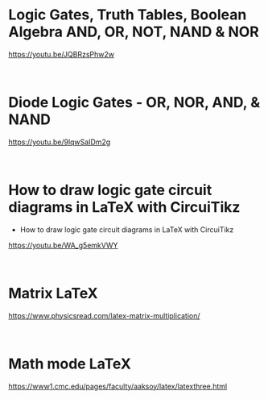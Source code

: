 # Logic Gates, Truth Tables, Boolean Algebra AND, OR, NOT, NAND & NOR

https://youtu.be/JQBRzsPhw2w

<br>

# Diode Logic Gates - OR, NOR, AND, & NAND

https://youtu.be/9lqwSaIDm2g

<br>

# How to draw logic gate circuit diagrams in LaTeX with CircuiTikz

- How to draw logic gate circuit diagrams in LaTeX with CircuiTikz

https://youtu.be/WA_g5emkVWY

<br>

# Matrix LaTeX

https://www.physicsread.com/latex-matrix-multiplication/

<br>

# Math mode LaTeX

https://www1.cmc.edu/pages/faculty/aaksoy/latex/latexthree.html

<br>
